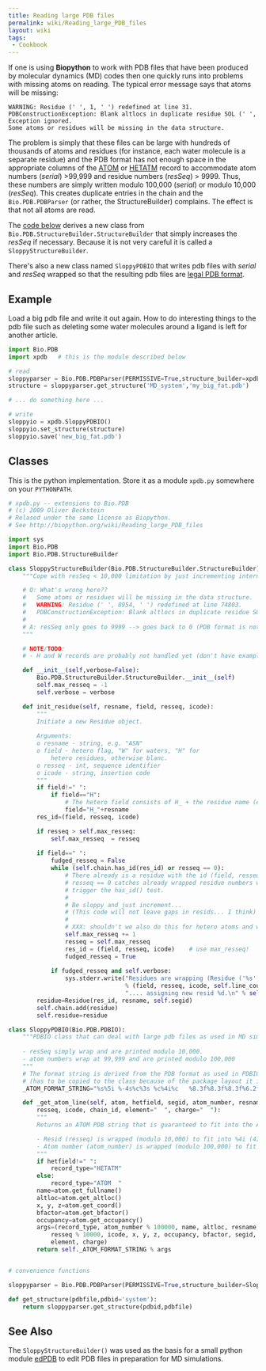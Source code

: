 ```yaml
---
title: Reading large PDB files
permalink: wiki/Reading_large_PDB_files
layout: wiki
tags:
 - Cookbook
---
```


If one is using **Biopython** to work with PDB files that have been
produced by molecular dynamics (MD) codes then one quickly runs into
problems with missing atoms on reading. The typical error message says
that atoms will be missing:

```
WARNING: Residue (' ', 1, ' ') redefined at line 31.  
PDBConstructionException: Blank altlocs in duplicate residue SOL (' ', 1, ' ') at line 31.  
Exception ignored.  
Some atoms or residues will be missing in the data structure.
```

The problem is simply that these files can be large with hundreds of
thousands of atoms and residues (for instance, each water molecule is a
separate residue) and the PDB format has not enough space in the
appropriate columns of the
[ATOM](http://www.wwpdb.org/documentation/format32/sect9.html#ATOM) or
[HETATM](http://www.wwpdb.org/documentation/format32/sect9.html#HETATM)
record to accommodate atom numbers (*serial*) &gt;99,999 and residue
numbers (*resSeq*) &gt; 9999. Thus, these numbers are simply written
modulo 100,000 (*serial*) or modulo 10,000 (*resSeq*). This creates
duplicate entries in the chain and the `Bio.PDB.PDBParser` (or rather, the
StructureBuilder) complains. The effect is that not all atoms are read.

The [code below](#Classes "wikilink") derives a new class from
`Bio.PDB.StructureBuilder.StructureBuilder` that simply increases the
*resSeq* if necessary. Because it is not very careful it is called a
`SloppyStructureBuilder`.

There's also a new class named `SloppyPDBIO` that writes pdb files with
*serial* and *resSeq* wrapped so that the resulting pdb files are [legal
PDB format](http://www.wwpdb.org/documentation/format32/v3.2.html).

Example
-------

Load a big pdb file and write it out again. How to do interesting things
to the pdb file such as deleting some water molecules around a ligand is
left for another article.

``` python
import Bio.PDB
import xpdb   # this is the module described below

# read
sloppyparser = Bio.PDB.PDBParser(PERMISSIVE=True,structure_builder=xpdb.SloppyStructureBuilder())
structure = sloppyparser.get_structure('MD_system','my_big_fat.pdb')

# ... do something here ...

# write
sloppyio = xpdb.SloppyPDBIO()
sloppyio.set_structure(structure)
sloppyio.save('new_big_fat.pdb')
```

Classes
-------

This is the python implementation. Store it as a module `xpdb.py`
somewhere on your `PYTHONPATH`.

``` python
# xpdb.py -- extensions to Bio.PDB
# (c) 2009 Oliver Beckstein
# Relased under the same license as Biopython.
# See http://biopython.org/wiki/Reading_large_PDB_files

import sys
import Bio.PDB
import Bio.PDB.StructureBuilder

class SloppyStructureBuilder(Bio.PDB.StructureBuilder.StructureBuilder):
    """Cope with resSeq < 10,000 limitation by just incrementing internally.

    # Q: What's wrong here??
    #   Some atoms or residues will be missing in the data structure.
    #   WARNING: Residue (' ', 8954, ' ') redefined at line 74803.
    #   PDBConstructionException: Blank altlocs in duplicate residue SOL (' ', 8954, ' ') at line 74803.
    #
    # A: resSeq only goes to 9999 --> goes back to 0 (PDB format is not really good here)
    """

    # NOTE/TODO:
    # - H and W records are probably not handled yet (don't have examples to test)

    def __init__(self,verbose=False):
        Bio.PDB.StructureBuilder.StructureBuilder.__init__(self)
        self.max_resseq = -1
        self.verbose = verbose

    def init_residue(self, resname, field, resseq, icode):
        """
        Initiate a new Residue object.
        
        Arguments:
        o resname - string, e.g. "ASN"
        o field - hetero flag, "W" for waters, "H" for 
            hetero residues, otherwise blanc.
        o resseq - int, sequence identifier
        o icode - string, insertion code
        """
        if field!=" ":
            if field=="H":
                # The hetero field consists of H_ + the residue name (e.g. H_FUC)
                field="H_"+resname 
        res_id=(field, resseq, icode)

        if resseq > self.max_resseq:
            self.max_resseq  = resseq
        
        if field==" ":
            fudged_resseq = False
            while (self.chain.has_id(res_id) or resseq == 0):
                # There already is a residue with the id (field, resseq, icode).
                # resseq == 0 catches already wrapped residue numbers which do not
                # trigger the has_id() test.
                # 
                # Be sloppy and just increment...
                # (This code will not leave gaps in resids... I think)
                #
                # XXX: shouldn't we also do this for hetero atoms and water??
                self.max_resseq += 1
                resseq = self.max_resseq
                res_id = (field, resseq, icode)    # use max_resseq!
                fudged_resseq = True
                
            if fudged_resseq and self.verbose:
                sys.stderr.write("Residues are wrapping (Residue ('%s', %i, '%s') at line %i)." 
                                 % (field, resseq, icode, self.line_counter) +
                                 ".... assigning new resid %d.\n" % self.max_resseq)
        residue=Residue(res_id, resname, self.segid)
        self.chain.add(residue)
        self.residue=residue

class SloppyPDBIO(Bio.PDB.PDBIO):
    """PDBIO class that can deal with large pdb files as used in MD simulations.
    
    - resSeq simply wrap and are printed modulo 10,000.
    - atom numbers wrap at 99,999 and are printed modulo 100,000    
    """
    # The format string is derived from the PDB format as used in PDBIO.py
    # (has to be copied to the class because of the package layout it is not externally accessible)
    _ATOM_FORMAT_STRING="%s%5i %-4s%c%3s %c%4i%c   %8.3f%8.3f%8.3f%6.2f%6.2f      %4s%2s%2s\n"

    def _get_atom_line(self, atom, hetfield, segid, atom_number, resname, 
        resseq, icode, chain_id, element="  ", charge="  "):
        """
        Returns an ATOM PDB string that is guaranteed to fit into the ATOM format.

        - Resid (resseq) is wrapped (modulo 10,000) to fit into %4i (4I) format
        - Atom number (atom_number) is wrapped (modulo 100,000) to fit into %5i (5I) format
        """
        if hetfield!=" ":
            record_type="HETATM"
        else:
            record_type="ATOM  "
        name=atom.get_fullname()
        altloc=atom.get_altloc()
        x, y, z=atom.get_coord()
        bfactor=atom.get_bfactor()
        occupancy=atom.get_occupancy()
        args=(record_type, atom_number % 100000, name, altloc, resname, chain_id,
            resseq % 10000, icode, x, y, z, occupancy, bfactor, segid,
            element, charge)
        return self._ATOM_FORMAT_STRING % args


# convenience functions

sloppyparser = Bio.PDB.PDBParser(PERMISSIVE=True,structure_builder=SloppyStructureBuilder())

def get_structure(pdbfile,pdbid='system'):
    return sloppyparser.get_structure(pdbid,pdbfile)
```

See Also
--------

The `SloppyStructureBuilder()` was used as the basis for a small python
module
[edPDB](http://sbcb.bioch.ox.ac.uk/oliver/software/GromacsWrapper/html/edpdb.html)
to edit PDB files in preparation for MD simulations.
